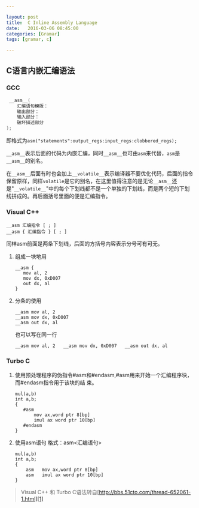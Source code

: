 ```yaml
---

layout: post
title:  C Inline Assembly Language
date:   2016-03-06 08:45:00
categories: [Gramar]
tags: [gramar, c]

---
```


## C语言内嵌汇编语法

### GCC

~~~ C
 __asm__(
    汇编语句模版：
    输出部分：
    输入部分：
    破坏描述部分
);
~~~

即格式为`asm("statements":output_regs:input_regs:clobbered_regs);`


`__asm__`表示后面的代码为内嵌汇编，同时`__asm__`也可由`asm`来代替，`asm`是`__asm__`的别名。

在`__asm__`后面有时也会加上`__volatile__`表示编译器不要优化代码，后面的指令保留原样，同样`volatile`是它的别名，在这里值得注意的是无论`__asm__`还是"`__volatile__`"中的每个下划线都不是一个单独的下划线，而是两个短的下划线拼成的。再后面括号里面的便是汇编指令。


### Visual C++

```
__asm 汇编指令 [ ; ]
__asm { 汇编指令 } [ ; ]
```
同样asm前面是两条下划线，后面的方括号内容表示分号可有可无。

1. 组成一块地用

    ```
    __asm {
       mov al, 2
       mov dx, 0xD007
       out dx, al
    }
    ```
2. 分条的使用

    ```
    __asm mov al, 2
    __asm mov dx, 0xD007
    __asm out dx, al
    ```

    也可以写在同一行

    ```
    __asm mov al, 2   __asm mov dx, 0xD007   __asm out dx, al
    ```

### Turbo C

1. 使用预处理程序的伪指令#asm和#endasm,#asm用来开始一个汇编程序块，而#endasm指令用于该块的结
束。

    ```
    mul(a,b)
    int a,b;
    {
       #asm
           mov ax,word ptr 8[bp]
           imul ax word ptr 10[bp]
       #endasm
    }
    ```

2. 使用asm语句
格式：asm<汇编语句>

    ```
    mul(a,b)
    int a,b;
    {
        asm   mov ax,word ptr 8[bp]
        asm   imul ax word ptr 10[bp]
    }
    ```

> Visual C++ 和 Turbo C语法转自[http://bbs.51cto.com/thread-652061-1.html][1]

[1]: http://bbs.51cto.com/thread-652061-1.html

